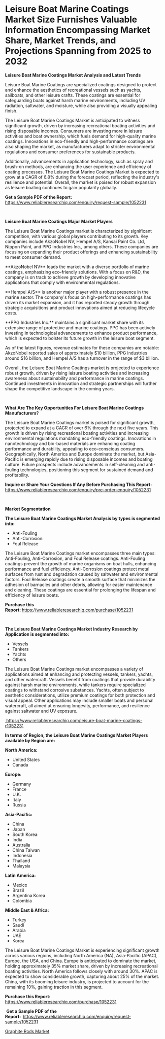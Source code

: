 <p><h1>Leisure Boat Marine Coatings Market Size Furnishes Valuable Information Encompassing Market Share, Market Trends, and Projections Spanning from 2025 to 2032</h1></p><p><strong>Leisure Boat Marine Coatings Market Analysis and Latest Trends</strong></p>
<p><p>Leisure Boat Marine Coatings are specialized coatings designed to protect and enhance the aesthetics of recreational vessels such as yachts, sailboats, and other leisure crafts. These coatings are essential for safeguarding boats against harsh marine environments, including UV radiation, saltwater, and moisture, while also providing a visually appealing finish. </p><p>The Leisure Boat Marine Coatings Market is anticipated to witness significant growth, driven by increasing recreational boating activities and rising disposable incomes. Consumers are investing more in leisure activities and boat ownership, which fuels demand for high-quality marine coatings. Innovations in eco-friendly and high-performance coatings are also shaping the market, as manufacturers adapt to stricter environmental regulations and consumer preferences for sustainable products. </p><p>Additionally, advancements in application technology, such as spray and brush-on methods, are enhancing the user experience and efficiency of coating processes. The Leisure Boat Marine Coatings Market is expected to grow at a CAGR of 6.8% during the forecast period, reflecting the industry's resilience and potential. Overall, the market is poised for robust expansion as leisure boating continues to gain popularity globally.</p></p>
<p><strong>Get a Sample PDF of the Report:&nbsp;</strong> <a href="https://www.reliableresearchiq.com/enquiry/request-sample/1052231?utm_campaign=2752&utm_medium=2&utm_source=Github&utm_content=ia&utm_term=01042025&utm_id=leisure-boat-marine-coatings">https://www.reliableresearchiq.com/enquiry/request-sample/1052231</a></p>
<p>&nbsp;</p>
<p><strong>Leisure Boat Marine Coatings Major Market Players</strong></p>
<p><p>The Leisure Boat Marine Coatings market is characterized by significant competition, with various global players contributing to its growth. Key companies include AkzoNobel NV, Hempel A/S, Kansai Paint Co. Ltd, Nippon Paint, and PPG Industries Inc., among others. These companies are focusing on expanding their product offerings and enhancing sustainability to meet consumer demand.</p><p>**AkzoNobel NV** leads the market with a diverse portfolio of marine coatings, emphasizing eco-friendly solutions. With a focus on R&D, the company is on track to achieve growth by developing innovative applications that comply with environmental regulations. </p><p>**Hempel A/S** is another major player with a robust presence in the marine sector. The company's focus on high-performance coatings has driven its market expansion, and it has reported steady growth through strategic acquisitions and product innovations aimed at reducing lifecycle costs.</p><p>**PPG Industries Inc.** maintains a significant market share with its extensive range of protective and marine coatings. PPG has been actively investing in technological advancements to enhance product performance, which is expected to bolster its future growth in the leisure boat segment.</p><p>As of the latest figures, revenue estimates for these companies are notable: AkzoNobel reported sales of approximately $10 billion, PPG Industries around $16 billion, and Hempel A/S has a turnover in the range of $3 billion. </p><p>Overall, the Leisure Boat Marine Coatings market is projected to experience robust growth, driven by rising leisure boating activities and increasing awareness about sustainability and performance in marine coatings. Continued investments in innovation and strategic partnerships will further shape the competitive landscape in the coming years.</p></p>
<p>&nbsp;</p>
<p><strong>What Are The Key Opportunities For Leisure Boat Marine Coatings Manufacturers?</strong></p>
<p><p>The Leisure Boat Marine Coatings market is poised for significant growth, projected to expand at a CAGR of over 6% through the next five years. This growth is driven by rising recreational boating activities and increasing environmental regulations mandating eco-friendly coatings. Innovations in nanotechnology and bio-based materials are enhancing coating performance and durability, appealing to eco-conscious consumers. Geographically, North America and Europe dominate the market, but Asia-Pacific is emerging rapidly due to rising disposable incomes and boating culture. Future prospects include advancements in self-cleaning and anti-fouling technologies, positioning this segment for sustained demand and profitability.</p></p>
<p><strong>Inquire or Share Your Questions If Any Before Purchasing This Report:</strong> <a href="https://www.reliableresearchiq.com/enquiry/pre-order-enquiry/1052231?utm_campaign=2752&utm_medium=2&utm_source=Github&utm_content=ia&utm_term=01042025&utm_id=leisure-boat-marine-coatings">https://www.reliableresearchiq.com/enquiry/pre-order-enquiry/1052231</a></p>
<p>&nbsp;</p>
<p><strong>Market Segmentation</strong></p>
<p><strong>The Leisure Boat Marine Coatings Market Analysis by types is segmented into:</strong></p>
<p><ul><li>Anti-Fouling</li><li>Anti-Corrosion</li><li>Foul Release</li></ul></p>
<p><p>The Leisure Boat Marine Coatings market encompasses three main types: Anti-Fouling, Anti-Corrosion, and Foul Release coatings. Anti-Fouling coatings prevent the growth of marine organisms on boat hulls, enhancing performance and fuel efficiency. Anti-Corrosion coatings protect metal surfaces from rust and degradation caused by saltwater and environmental factors. Foul Release coatings create a smooth surface that minimizes the adhesion of barnacles and other debris, allowing for easier maintenance and cleaning. These coatings are essential for prolonging the lifespan and efficiency of leisure boats.</p></p>
<p><strong>Purchase this Report:&nbsp;</strong><a href="https://www.reliableresearchiq.com/purchase/1052231?utm_campaign=2752&utm_medium=2&utm_source=Github&utm_content=ia&utm_term=01042025&utm_id=leisure-boat-marine-coatings">https://www.reliableresearchiq.com/purchase/1052231</a></p>
<p>&nbsp;</p>
<p><strong>The Leisure Boat Marine Coatings Market Industry Research by Application is segmented into:</strong></p>
<p><ul><li>Vessels</li><li>Tankers</li><li>Yachts</li><li>Others</li></ul></p>
<p><p>The Leisure Boat Marine Coatings market encompasses a variety of applications aimed at enhancing and protecting vessels, tankers, yachts, and other watercraft. Vessels benefit from coatings that provide durability against harsh marine environments, while tankers require specialized coatings to withstand corrosive substances. Yachts, often subject to aesthetic considerations, utilize premium coatings for both protection and visual appeal. Other applications may include smaller boats and personal watercraft, all aimed at ensuring longevity, performance, and resilience against saltwater and UV exposure.</p></p>
<p><a href="https://www.reliableresearchiq.com/leisure-boat-marine-coatings-r1052231?utm_campaign=2752&utm_medium=2&utm_source=Github&utm_content=ia&utm_term=01042025&utm_id=leisure-boat-marine-coatings">&nbsp;https://www.reliableresearchiq.com/leisure-boat-marine-coatings-r1052231</a></p>
<p><strong>In terms of Region, the Leisure Boat Marine Coatings Market Players available by Region are:</strong></p>
<p>
    <p> <strong> North America: </strong>
        <ul>
            <li>United States</li>
            <li>Canada</li>
        </ul>
        </p> 
    <p> <strong> Europe: </strong>
        <ul>
            <li>Germany</li>
            <li>France</li>
            <li>U.K.</li>
            <li>Italy</li>
            <li>Russia</li>
        </ul>
        </p> 
    <p> <strong> Asia-Pacific: </strong>
        <ul>
            <li>China</li>
            <li>Japan</li>
            <li>South Korea</li>
            <li>India</li>
            <li>Australia</li>
            <li>China Taiwan</li>
            <li>Indonesia</li>
            <li>Thailand</li>
            <li>Malaysia</li>
        </ul>
        </p> 
    <p> <strong> Latin America: </strong>
        <ul>
            <li>Mexico</li>
            <li>Brazil</li>
            <li>Argentina Korea</li>
            <li>Colombia</li>
        </ul>
        </p> 
    <p> <strong> Middle East & Africa: </strong>
        <ul>
            <li>Turkey</li>
            <li>Saudi</li>
            <li>Arabia</li>
            <li>UAE</li>
            <li>Korea</li>
        </ul>
    </p>
    </p>
<p><p>The Leisure Boat Marine Coatings Market is experiencing significant growth across various regions, including North America (NA), Asia-Pacific (APAC), Europe, the USA, and China. Europe is anticipated to dominate the market, holding approximately 35% market share, driven by increasing recreational boating activities. North America follows closely with around 30%. APAC is expected to show considerable growth, capturing about 25% of the market. China, with its booming leisure industry, is projected to account for the remaining 10%, gaining traction in this segment.</p></p>
<p><strong>Purchase this Report: </strong><a href="https://www.reliableresearchiq.com/purchase/1052231?utm_campaign=2752&utm_medium=2&utm_source=Github&utm_content=ia&utm_term=01042025&utm_id=leisure-boat-marine-coatings">https://www.reliableresearchiq.com/purchase/1052231</a></p>
<p>&nbsp;<strong>Get a Sample PDF of the Report:&nbsp;&nbsp;</strong><a href="https://www.reliableresearchiq.com/enquiry/request-sample/1052231?utm_campaign=2752&utm_medium=2&utm_source=Github&utm_content=ia&utm_term=01042025&utm_id=leisure-boat-marine-coatings">https://www.reliableresearchiq.com/enquiry/request-sample/1052231</a></p>
<p><strong></strong></p>
<p><p><a href="https://github.com/qetelosooya/Market-Research-Report-List-1/blob/main/graphite-rods-market.md?utm_campaign=2752&utm_medium=2&utm_source=Github&utm_content=ia&utm_term=01042025&utm_id=leisure-boat-marine-coatings">Graphite Rods Market</a></p></p>